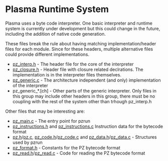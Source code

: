 # Plasma Runtime System

Plasma uses a byte code interpreter.  One basic interpreter and runtime
system is currently under development but this could change in the future,
including the addition of native code generation.

These files break the rule about having matching implementation/header files
for each module.  Since for these headers, multiple alternative files could
provide different implementations.

* [pz\_interp.h](pz\_interp.h) - The header file for the core of the
                                 interpreter
* [pz\_closure.h](pz\_closure.h) - Header file with closure related
                                   declrations.  The implementation is in
                                   the interpreter files themselves.
* [pz\_generic.c](pz\_generic.c) - The architecture independent (and only)
                                   implementation of the interpreter
* pz\_generic\_\*.[ch] - Other parts of the generic interpreter.  Only files
                         in this group may include other headers in this
                         group, there must be no coupling with the rest of
                         the system other than trhough pz_interp.h

Other files that may be interesting are:

* [pz\_main.c](pz\_main.c) - The entry point for pzrun
* [pz\_instructions.h](pz\_instructions.h) and
  [pz\_instructions.c](pz\_instructions.c)
  Instruction data for the bytecode format
* [pz.h](pz.h)/[pz.c](pz.c),
  [pz\_code.h](pz\_code.h)/[pz\_code.c](pz\_code.c) and
  [pz\_data.h](pz\_data.h)/[pz\_data.c](pz\_data.c) -
  Structures used by pzrun
* [pz\_format.h](pz\_format.h) - Constants for the PZ bytecode format
* [pz\_read.h](pz\_read.h)/[pz\_read.c](pz\_read.c) - 
  Code for reading the PZ bytecode format

